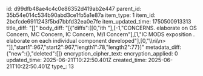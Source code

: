 id: d99dfb48ae4c4c0e86352d419ab2e447
parent_id: 35b54e014c534b90abd3ce1fb5a1e87a
item_type: 1
item_id: 2bcfcde6911243f5bd7bbfd32ea0e7fe
item_updated_time: 1750500913313
title_diff: "[]"
body_diff: "[{\"diffs\":[[0,\"ith \"],[-1,\"CONCERNS. elaborate on OS Concern, MC Concern, IC Concern, M/I Concern\"],[1,\"IC MODS exposition . elaborate on each individual component developed\"],[0,\"\\\n\\\n> \"]],\"start1\":967,\"start2\":967,\"length1\":78,\"length2\":77}]"
metadata_diff: {"new":{},"deleted":[]}
encryption_cipher_text: 
encryption_applied: 0
updated_time: 2025-06-21T10:22:50.401Z
created_time: 2025-06-21T10:22:50.401Z
type_: 13